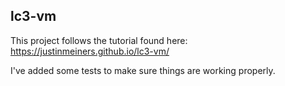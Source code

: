 lc3-vm
------

This project follows the tutorial found here: https://justinmeiners.github.io/lc3-vm/

I've added some tests to make sure things are working properly.
